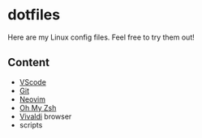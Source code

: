 # dotfiles

Here are my Linux config files.
Feel free to try them out!

## Content

- [VScode](https://code.visualstudio.com)
- [Git](https://git-scm.com)
- [Neovim](https://neovim.io)
- [Oh My Zsh](https://ohmyz.sh)
- [Vivaldi](https://vivaldi.com) browser
- scripts
